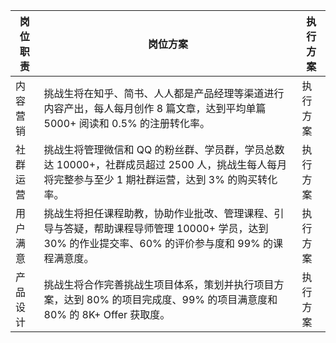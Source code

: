 岗位职责 | 岗位方案 | 执行方案
--------- | ------------- | -------------
内容营销 | 挑战生将在知乎、简书、人人都是产品经理等渠道进行内容产出，每人每月创作 8 篇文章，达到平均单篇 5000+ 阅读和 0.5% 的注册转化率。 | 执行方案
社群运营 | 挑战生将管理微信和 QQ 的粉丝群、学员群，学员总数达 10000+，社群成员超过 2500 人，挑战生每人每月将完整参与至少 1 期社群运营，达到 3% 的购买转化率。 | 执行方案
用户满意 | 挑战生将担任课程助教，协助作业批改、管理课程、引导与答疑，帮助课程导师管理 10000+ 学员，达到 30% 的作业提交率、60% 的评价参与度和 99% 的课程满意度。 | 执行方案
产品设计 | 挑战生将合作完善挑战生项目体系，策划并执行项目方案，达到 80% 的项目完成度、99% 的项目满意度和 80% 的 8K+ Offer 获取度。 | 执行方案
